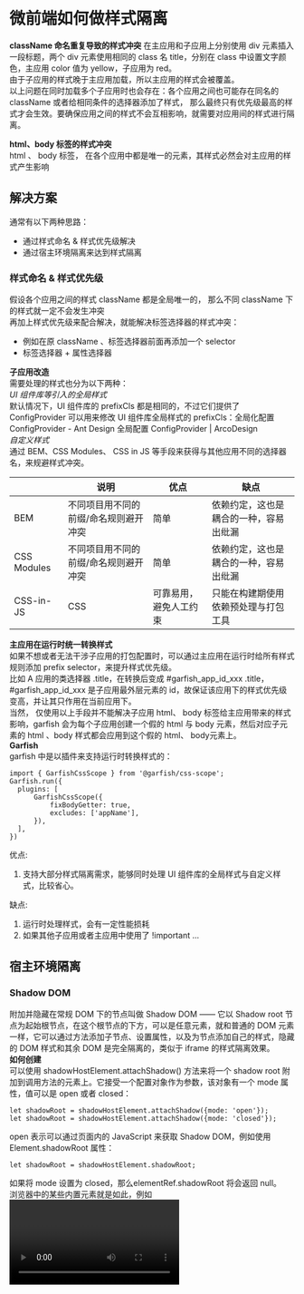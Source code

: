 # 微前端如何做样式隔离
**className 命名重复导致的样式冲突**
在主应用和子应用上分别使用 div 元素插入一段标题，两个 div 元素使用相同的 class 名 title，分别在 class 中设置文字颜色，主应用 color 值为 yellow，子应用为 red。  
由于子应用的样式晚于主应用加载，所以主应用的样式会被覆盖。  
以上问题在同时加载多个子应用时也会存在：各个应用之间也可能存在同名的 className 或者给相同条件的选择器添加了样式， 那么最终只有优先级最高的样式才会生效。要确保应用之间的样式不会互相影响，就需要对应用间的样式进行隔离。  

**html、body 标签的样式冲突**  
html 、 body 标签， 在各个应用中都是唯一的元素，其样式必然会对主应用的样式产生影响

## 解决方案
通常有以下两种思路：  
- 通过样式命名 & 样式优先级解决
- 通过宿主环境隔离来达到样式隔离

### 样式命名 & 样式优先级
假设各个应用之间的样式 className 都是全局唯一的， 那么不同 className 下的样式就一定不会发生冲突  
再加上样式优先级来配合解决，就能解决标签选择器的样式冲突：  
- 例如在原 className 、标签选择器前面再添加一个 selector
- 标签选择器 + 属性选择器

**子应用改造**  
需要处理的样式也分为以下两种：  
_UI 组件库等引入的全局样式_  
默认情况下，UI 组件库的 prefixCls 都是相同的，不过它们提供了 ConfigProvider 可以用来修改 UI 组件库全局样式的 prefixCls：全局化配置 ConfigProvider - Ant Design 全局配置 ConfigProvider | ArcoDesign  
_自定义样式_  
通过 BEM、CSS Modules、 CSS in JS 等手段来获得与其他应用不同的选择器名，来规避样式冲突。

|             | 说明                 | 优点           | 缺点                  |
|-------------|---------------------|--------------|---------------------|
| BEM         | 不同项目用不同的前缀/命名规则避开冲突 | 简单 | 依赖约定，这也是耦合的一种，容易出纰漏 |
| CSS Modules | 不同项目用不同的前缀/命名规则避开冲突 | 简单 | 依赖约定，这也是耦合的一种，容易出纰漏 |
| CSS-in-JS   | CSS                 | 可靠易用，避免人工约束 | 只能在构建期使用依赖预处理与打包工具  |

**主应用在运行时统一转换样式**  
如果不想或者无法干涉子应用的打包配置时，可以通过主应用在运行时给所有样式规则添加 prefix selector，来提升样式优先级。  
比如 A 应用的类选择器 .title，在转换后变成 #garfish_app_id_xxx .title，#garfish_app_id_xxx 是子应用最外层元素的 id，故保证该应用下的样式优先级变高，并让其只作用在当前应用下。  
当然， 仅使用以上手段并不能解决子应用 html、 body 标签给主应用带来的样式影响，garfish 会为每个子应用创建一个假的 html 与 body 元素，然后对应子元素的 html 、body 样式都会应用到这个假的 html、 body元素上。  
**Garfish**  
garfish 中是以插件来支持运行时转换样式的：  
``` 
import { GarfishCssScope } from '@garfish/css-scope';
Garfish.run({
  plugins: [
      GarfishCssScope({
          fixBodyGetter: true,
          excludes: ['appName'],
      }),
  ],
})
```
优点:
1. 支持大部分样式隔离需求，能够同时处理 UI 组件库的全局样式与自定义样式，比较省心。
   
缺点:
1. 运行时处理样式，会有一定性能损耗
2. 如果其他子应用或者主应用中使用了 !important ...

## 宿主环境隔离
### Shadow DOM
附加并隐藏在常规 DOM 下的节点叫做 Shadow DOM —— 它以 Shadow root 节点为起始根节点，在这个根节点的下方，可以是任意元素，就和普通的 DOM 元素一样，它可以通过方法添加子节点、设置属性，以及为节点添加自己的样式，隐藏的 DOM 样式和其余 DOM 是完全隔离的，类似于 iframe 的样式隔离效果。  
**如何创建**  
可以使用 shadowHostElement.attachShadow() 方法来将一个 shadow root 附加到调用方法的元素上。它接受一个配置对象作为参数，该对象有一个 mode 属性，值可以是 open 或者 closed：  
``` 
let shadowRoot = shadowHostElement.attachShadow({mode: 'open'});
let shadowRoot = shadowHostElement.attachShadow({mode: 'closed'});
```
open 表示可以通过页面内的 JavaScript 来获取 Shadow DOM，例如使用 Element.shadowRoot 属性：  
``` 
let shadowRoot = shadowHostElement.shadowRoot;
```
如果将 mode 设置为 closed，那么elementRef.shadowRoot 将会返回 null。  
浏览器中的某些内置元素就是如此，例如<video>，就包含了不可访问的 Shadow DOM。  
**为 shadow DOM 添加样式**  
通过创建<style> 元素为 Shadow DOM 添加样式，也可以通过创建<link> 元素引用外部样式表。  
``` 
// 使用 style 元素为 shadow DOM 添加样式
var style = document.createElement('style');
style.textContent = `
    .title {
        color: blue;
    }
`;
shadow.appendChild(style);

// 使用 link 标签为 Shadow DOM 添加样式
const linkElem = document.createElement('link');
linkElem.setAttribute('rel', 'stylesheet');
linkElem.setAttribute('href', 'style.css');
shadow.appendChild(linkElem);
```
**Shadow DOM 的事件模型**  
当一个事件从 Shadow DOM 中冒泡出来时，事件的 target 属性就会调整为 shadow DOM 的宿主。有些事件甚至不会冒泡到 Shadow DOM 之外。  
以下这些事件是会冒泡出去的：  
- Focus Events: blur, focus, focusin, focusout
- Mouse Events: click, dblclick, mousedown, mouseenter, mousemove, etc.
- Wheel Events: wheel
- Input Events: beforeinput, input
- Keyboard Events: keydown, keyup
- Composition Events: compositionstart, compositionupdate, compositionend
- DragEvent: dragstart, drag, dragend, drop, etc.

> 如果 shadow dom 的模式为 open，调用event.composedPath()就会返回一个数组——包含事件冒泡经过的所有元素

**Garfish**  
在 garfish 中使用也非常简单，只需要一行配置即可开启：  
``` 
Garfish.run({
  sandbox: {
    strictIsolation: true,
  },
});
```
优点:  
1. 完全隔离 CSS 样式

缺点:  
1. 在使用一些 antd Select 组件的时候（很多情况下都是将 open 后的元素默认添加到了 document.body 上 ）这个时候它就跳过了阴影边界，逃逸到主应用里面，导致样式丢失，这时候就需要去子应用中手动修正该弹出元素的挂载节点（例如使用 antd select 的 getPopupContainer）。
2. 会与 react v17 之前的事件代理机制产生冲突  
   React v16 会各种事件处理函数代理到 document ，但是根据 Shadow DOM 的事件模型，从 Shadow DOM 中冒泡出来的事件 target 都会被调整成 shadow host， 导致 react v16 无法通过 event.target 找到对应的元素并触发事件
   React v17 不再将事件代理到 document 上，而是将事件代理到了 root Element 上，从而规避了这个问题

原文:  
[微前端如何做样式隔离](https://mp.weixin.qq.com/s/AU0DPxlH-P6ewMHQOsZpIQ)
